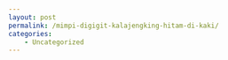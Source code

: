```yaml
---
layout: post
permalink: /mimpi-digigit-kalajengking-hitam-di-kaki/
categories:
    - Uncategorized
---
```


